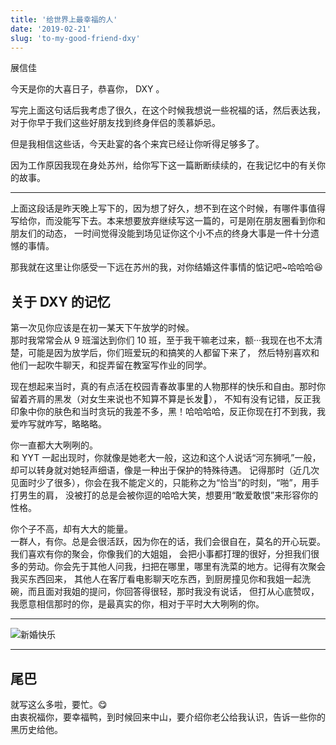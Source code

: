 ```yaml
---
title: '给世界上最幸福的人'
date: '2019-02-21'
slug: 'to-my-good-friend-dxy'
---
```


展信佳

今天是你的大喜日子，恭喜你， DXY 。

写完上面这句话后我考虑了很久，在这个时候我想说一些祝福的话，然后表达我，对于你早于我们这些好朋友找到终身伴侣的羡慕妒忌。

但是我相信这些话，今天赴宴的各个来宾已经让你听得足够多了。

因为工作原因我现在身处苏州，给你写下这一篇断断续续的，在我记忆中的有关你的故事。

---

上面这段话是昨天晚上写下的，因为想了好久，想不到在这个时候，有哪件事值得写给你，而没能写下去。本来想要放弃继续写这一篇的，可是刚在朋友圈看到你和朋友们的动态，
一时间觉得没能到场见证你这个小不点的终身大事是一件十分遗憾的事情。

那我就在这里让你感受一下远在苏州的我，对你结婚这件事情的惦记吧~哈哈哈😆

## 关于 DXY 的记忆

第一次见你应该是在初一某天下午放学的时候。  
那时我常常会从 9 班溜达到你们 10 班，至于我干嘛老过来，额···我现在也不太清楚，可能是因为放学后，你们班爱玩的和搞笑的人都留下来了，
然后特别喜欢和他们一起吹牛聊天，和捉弄留在教室写作业的同学。

现在想起来当时，真的有点活在校园青春故事里的人物那样的快乐和自由。那时你留着齐肩的黑发（对女生来说也不知算不算是长发🤔），
不知有没有记错，反正我印象中你的肤色和当时贪玩的我差不多，黑！哈哈哈哈，反正你现在打不到我，我爱咋写就咋写，略略略。

你一直都大大咧咧的。  
和 YYT 一起出现时，你就像是她老大一般，这边和这个人说话“河东狮吼”一般，却可以转身就对她轻声细语，像是一种出于保护的特殊待遇。
记得那时（近几次见面时少了很多），你会在我不能定义的，只能称之为“恰当”的时刻，“啪”，用手打男生的肩，
没被打的总是会被你逗的哈哈大笑，想要用“敢爱敢恨”来形容你的性格。

你个子不高，却有大大的能量。  
一群人，有你。总是会很活跃，因为你在的话，我们会很自在，莫名的开心玩耍。我们喜欢有你的聚会，你像我们的大姐姐，
会把小事都打理的很好，分担我们很多的劳动。你会先于其他人问我，扫把在哪里，哪里有洗菜的地方。记得有次聚会我买东西回来，
其他人在客厅看电影聊天吃东西，到厨房撞见你和我姐一起洗碗，而且面对我姐的提问，你回答得很轻，那时我没有说话，
但打从心底赞叹，我愿意相信那时的你，是最真实的你，相对于平时大大咧咧的你。

---

![新婚快乐](https://cdn.jsdelivr.net/gh/zsdycs/lipk.org/static/images/2019-02-21-To-my-good-friend-dxy.jpg)

---

## 尾巴

就写这么多啦，要忙。😋  
由衷祝福你，要幸福鸭，到时候回来中山，要介绍你老公给我认识，告诉一些你的黑历史给他。
